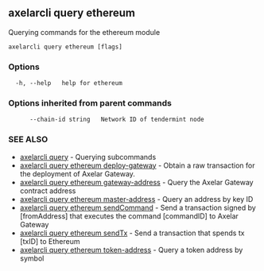 ## axelarcli query ethereum

Querying commands for the ethereum module

```
axelarcli query ethereum [flags]
```

### Options

```
  -h, --help   help for ethereum
```

### Options inherited from parent commands

```
      --chain-id string   Network ID of tendermint node
```

### SEE ALSO

- [axelarcli query](axelarcli_query.md)	 - Querying subcommands
- [axelarcli query ethereum deploy-gateway](axelarcli_query_ethereum_deploy-gateway.md)	 - Obtain a raw transaction for the deployment of Axelar Gateway.
- [axelarcli query ethereum gateway-address](axelarcli_query_ethereum_gateway-address.md)	 - Query the Axelar Gateway contract address
- [axelarcli query ethereum master-address](axelarcli_query_ethereum_master-address.md)	 - Query an address by key ID
- [axelarcli query ethereum sendCommand](axelarcli_query_ethereum_sendCommand.md)	 - Send a transaction signed by \[fromAddress\] that executes the command \[commandID\] to Axelar Gateway
- [axelarcli query ethereum sendTx](axelarcli_query_ethereum_sendTx.md)	 - Send a transaction that spends tx \[txID\] to Ethereum
- [axelarcli query ethereum token-address](axelarcli_query_ethereum_token-address.md)	 - Query a token address by symbol
